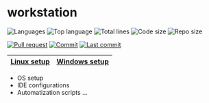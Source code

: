 # workstation

![Languages](https://img.shields.io/github/languages/count/adrigarry/workstation)
![Top language](https://img.shields.io/github/languages/top/adrigarry/workstation)
![Total lines](https://img.shields.io/tokei/lines/github/adrigarry/workstation)
![Code size](https://img.shields.io/github/languages/code-size/adrigarry/workstation)
![Repo size](https://img.shields.io/github/repo-size/adrigarry/workstation)

[![Pull request](https://img.shields.io/github/issues-pr/adrigarry/workstation)](https://github.com/AdriGarry/workstation/pulls)
[![Commit](https://img.shields.io/github/commit-activity/w/adrigarry/workstation)](https://github.com/AdriGarry/workstation/commits/master)
[![Last commit](https://img.shields.io/github/last-commit/adrigarry/workstation)](https://github.com/AdriGarry/workstation/commits/master)

| **[Linux setup](./linux/README.md)** | **[Windows setup](./windows/README.md)** |
|-|-|

- OS setup
- IDE configurations
- Automatization scripts
...
